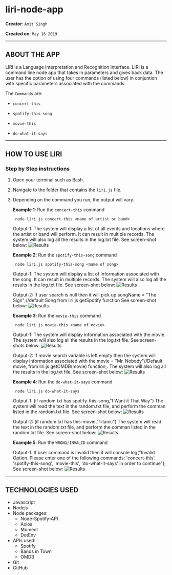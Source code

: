 # liri-node-app

**Creator**: `Amit Singh`

**Created on**: `May 16 2019`

- - -

## ABOUT THE APP
LIRI is a Language Interpretation and Recognition Interface. LIRI is a command line node app that takes in parameters and gives back data. The user has the option of using four commands (listed below) in conjuntion with specific parameters associated with the commands. 

The  `Commands` are:

   * `concert-this`

   * `spotify-this-song`

   * `movie-this`

   * `do-what-it-says`

- - -
## HOW TO USE LIRI
### **Step by Step instructions**

1. Open your terminal such as Bash.
2. Navigate to the folder that contains the `liri.js` file. 
3. Depending on the command you run, the output will vary. 

    **Example 1**: Run the `concert-this` command
    
        node liri.js concert-this <name of artist or band>
    
    Output-1: The system will display a list of all events and locations where the artist or band will perform. It can result in multiple records. The system will also log all the results in the log.txt file. 
    See screen-shot below:
    ![Results](/screenshots/concert_this_results.PNG)

    **Example 2**: Run the `spotify-this-song` command
    
        node liri.js spotify-this-song <name of song>
    
    Output-1: The system will display a list of information associated with the song. It can result in multiple records. The system will also log all the results in the log.txt file. 
    See screen-shot below:
    ![Results](/screenshots/spotify_this_results.PNG)
   
    Output-2: If user search is null then it will pick up songName = "The Sign";//default Song from  liri.js getSpotify function
    See screen-shot below:
    ![Results](/screenshots/spotify_this_user_serach_null_results.png)

    **Example 3**: Run the `movie-this` command
    
        node liri.js movie-this <name of movie>
    
    Output-1: The system will display information associated with the movie. The system will also log all the results in the log.txt file. See screen-shots below:
    ![Results](/screenshots/movie_this_results.PNG)
    
    Output-2: If movie search variable is left empty then the system will display information associated with the movie = "Mr. Nobody"//Default movie, from liri.js getOMDB(movie) function;. The system will also log all the results in the log.txt file. 
    See screen-shot below:
    ![Results](/screenshots/movie_this_user_search_null_results.PNG)


    **Example 4**: Run the `do-what-it-says` command
        
        node liri.js do-what-it-says
        
    Output-1: (if random.txt has spotify-this-song,"I Want it That Way") The system will read the text in the random.txt file, and perform the comman listed in the random.txt file. 
    See screen-shot below:
    ![Results](/screenshots/do_what_it_says_results_spotify_this_song.png)
    
    Output-2: (if random.txt has this-movie,"Titanic") The system will read the text in the random.txt file, and perform the comman listed in the random.txt file. 
    See screen-shot below:
    ![Results](/screenshots/do_what_it_says_results_movie_this.png)

    **Example 5**: Run the `WRONG/INVALID` command
    
    Output-1: If user command is invalid then it will console.log("Invalid Option. Please enter one of the following commands: 'concert-this', 'spotify-this-song', 'movie-this', 'do-what-it-says' in order to continue");
    See screen-shot below:
    ![Results](/screenshots/user_invalid_serach_results.png)

- - -

## TECHNOLOGIES USED
* Javascript
* Nodejs
* Node packages:
    * Node-Spotify-API
    * Axios
    * Moment
    * DotEnv
* APIs used:
    * Spotify
    * Bands in Town
    * OMDB
* Git
* GitHub